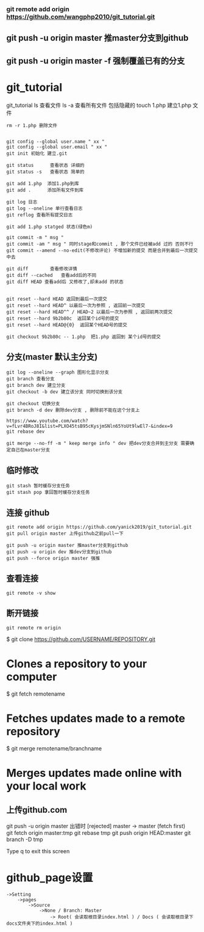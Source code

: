 
 ### git remote add origin https://github.com/wangphp2010/git_tutorial.git

## git push -u origin master 推master分支到github
## git push -u origin master -f  强制覆盖已有的分支

# git_tutorial
git_tutorial
	ls 查看文件
	ls -a 查看所有文件 包括隐藏的
	touch 1.php  建立1.php 文件
	
	rm -r 1.php 删除文件
	
	
	git config --global user.name " xx "
	git config --global user.email " xx "
	git init 初始化 建立.git
	
	git status 	  	查看状态 详细的
	git status -s 	查看状态 简单的
	
	git add 1.php  添加1.php到库 
	git add . 	   添加所有文件到库 
	
	git log 日志
	git log --oneline 单行查看日志
	git reflog 查看所有提交日志
	
	git add 1.php statged 状态(绿色m)
	
	git commit -m " msg "
	git commit -am " msg " 同时stage和commit , 那个文件已经被add 过的 否则不行
	git commit --amend --no-edit(不修改评论) 不增加新的提交 而是合并到最后一次提交中去 
	
	git diff 		查看修改详情
	git diff --cached	查看add后的不同
	git diff HEAD 查看add后 又修改了,却未add 的状态 
	

	git reset --hard HEAD 返回到最后一次提交
	git reset --hard HEAD^ 以最后一次为参照 , 返回前一次提交
	git reset --hard HEAD^^ / HEAD~2 以最后一次为参照 , 返回前两次提交
	git reset --hard 9b2b80c  返回某个id号的提交
	git reset --hard HEAD@{0}  返回某个HEAD号的提交
	
	git checkout 9b2b80c -- 1.php  把1.php 返回到 某个id号的提交




## 分支(master 默认主分支)
	git log --oneline --graph 图形化显示分支
	git branch 查看分支
	git branch dev 建立分支
	git checkout -b dev 建立该分支 同时切换到该分支
	
	git checkout 切换分支
	git branch -d dev 删除dev分支 , 删除前不能在这个分支上
	
	https://www.youtube.com/watch?v=fLvr4BRoJ8I&list=PLXO45tsB95cKysjmSNln65YoUt9lwEl7-&index=9
	git rebase dev
	
	git merge --no-ff -m " keep merge info " dev 把dev分支合并到主分支 需要确定自己在master分支
	
	
	
	
## 临时修改 
	git stash 暂时缓存分支任务
	git stash pop 拿回暂时缓存分支任务
	
## 连接 github
	git remote add origin https://github.com/yanick2019/git_tutorial.git
	git pull origin master 上传github之前pull一下

	git push -u origin master 推master分支到github
	git push -u origin dev 推dev分支到github
	git push --force origin master 强推
## 查看连接
	git remote -v show
## 断开链接
	git remote rm origin
	
$ git clone https://github.com/USERNAME/REPOSITORY.git
# Clones a repository to your computer

$ git fetch remotename
# Fetches updates made to a remote repository

$ git merge remotename/branchname
# Merges updates made online with your local work	

## 上传github.com

  git push -u origin master  出错时 [rejected] master -> master (fetch first) 	
	git fetch origin master:tmp
	git rebase tmp
	git push origin HEAD:master
	git branch -D tmp	
	
Type q to exit this screen
	
	
# github_page设置
    ->Setting
        ->pages
            ->Source
                ->None / Branch: Master
                    -> Root( 会读取根目录index.html ) / Docs ( 会读取根目录下docs文件夹下的index.html )


